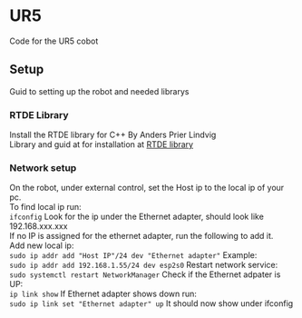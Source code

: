 # UR5
Code for the UR5 cobot<br>

## Setup
Guid to setting up the robot and needed librarys<br>

### RTDE Library
Install the RTDE library for C++ By Anders Prier Lindvig<br>
Library and guid at for installation at [RTDE library](https://gitlab.com/sdurobotics/ur_rtde)<br>

### Network setup
On the robot, under external control, set the Host ip to the local ip of your pc.<br>
To find local ip run:<br>
`ifconfig`
Look for the ip under the Ethernet adapter, should look like 192.168.xxx.xxx<br>
If no IP is assigned for the ethernet adapter, run the following to add it.<br>
Add new local ip:<br>
`sudo ip addr add "Host IP"/24 dev "Ethernet adapter"`
Example:<br>
`sudo ip addr add 192.168.1.55/24 dev esp2s0`
Restart network service:<br>
`sudo systemctl restart NetworkManager`
Check if the Ethernet adpater is UP:<br>
`ip link show`
If Ethernet adapter shows down run:<br>
`sudo ip link set "Ethernet adapter" up`
It should now show under ifconfig



